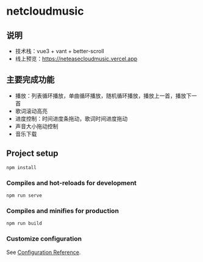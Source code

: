 # netcloudmusic

## 说明
- 技术栈：vue3 + vant + better-scroll
- 线上预览：https://neteasecloudmusic.vercel.app

## 主要完成功能
- 播放：列表循环播放，单曲循环播放，随机循环播放，播放上一首，播放下一首
- 歌词滚动高亮
- 进度控制：时间进度条拖动，歌词时间进度拖动
- 声音大小拖动控制
- 音乐下载


## Project setup
```
npm install
```

### Compiles and hot-reloads for development
```
npm run serve
```

### Compiles and minifies for production
```
npm run build
```

### Customize configuration
See [Configuration Reference](https://cli.vuejs.org/config/).
